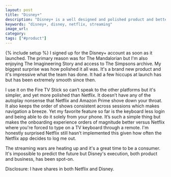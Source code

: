 ```yaml
---
layout: post
title: "Disney+"
description: "Disney+ is a well designed and polished product and better than Netflix in a few ways."
keywords: "disney+, disney, netflix, streaming"
image_url:
category:
tags: ["#product"]
---
```

{% include setup %}
I signed up for the Disney+ account as soon as it launched. The primary reason was for The Mandalorian but I'm also enjoying The Imagineering Story and access to The Simpsons archive. My biggest surprise was how polished it all was. It's a brand new product and it's impressive what the team has done. It had a few hiccups at launch has but has been extremely smooth since then.

I use it on the Fire TV Stick so can’t speak to the other platforms but it's simpler, and yet more polished than Netflix. It doesn’t have any of the autoplay nonsense that Netflix and Amazon Prime shove down your throat. It also keeps the order of shows consistent across sessions which makes navigation a breeze. Yet my favorite feature so far is the keyboard less login and being able to do it solely from your phone. It’s such a simple thing but makes the onboarding experience orders of magnitude better versus Netflix where you're forced to type on a TV keyboard through a remote. I'm honestly surprised Netflix still hasn’t implemented this given how often the Netflix app decides to log me out.

The streaming wars are heating up and it's a great time to be a consumer. It's impossible to predict the future but Disney's execution, both product and business, has been spot-on.

Disclosure: I have shares in both Netflix and Disney.
